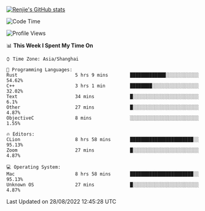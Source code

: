 [![Renjie's GitHub stats](https://github-readme-stats.vercel.app/api?username=liurenjie1024&show_icons=true&theme=chartreuse-dark)](https://github.com/anuraghazra/github-readme-stats)

<!--START_SECTION:waka-->
![Code Time](http://img.shields.io/badge/Code%20Time-132%20hrs%2049%20mins-blue)

![Profile Views](http://img.shields.io/badge/Profile%20Views-18-blue)

📊 **This Week I Spent My Time On** 

```text
⌚︎ Time Zone: Asia/Shanghai

💬 Programming Languages: 
Rust                     5 hrs 9 mins        █████████████░░░░░░░░░░░░   54.62% 
C++                      3 hrs 1 min         ████████░░░░░░░░░░░░░░░░░   32.02% 
Text                     34 mins             █░░░░░░░░░░░░░░░░░░░░░░░░   6.1% 
Other                    27 mins             █░░░░░░░░░░░░░░░░░░░░░░░░   4.87% 
ObjectiveC               8 mins              ░░░░░░░░░░░░░░░░░░░░░░░░░   1.55%

🔥 Editors: 
CLion                    8 hrs 58 mins       ███████████████████████░░   95.13% 
Zoom                     27 mins             █░░░░░░░░░░░░░░░░░░░░░░░░   4.87%

💻 Operating System: 
Mac                      8 hrs 58 mins       ███████████████████████░░   95.13% 
Unknown OS               27 mins             █░░░░░░░░░░░░░░░░░░░░░░░░   4.87%

```


 Last Updated on 28/08/2022 12:45:28 UTC
<!--END_SECTION:waka-->

